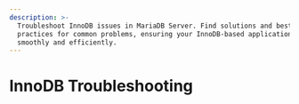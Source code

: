 ```yaml
---
description: >-
  Troubleshoot InnoDB issues in MariaDB Server. Find solutions and best
  practices for common problems, ensuring your InnoDB-based applications run
  smoothly and efficiently.
---
```


# InnoDB Troubleshooting

